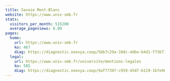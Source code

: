 ```yaml
---
title: Savoie Mont-Blanc
website: https://www.univ-smb.fr
stats:
  visitors_per_month: 515200
  average_pageviews: 6.09
pages:
  home: 
    url: https://www.univ-smb.fr
    ko: 467
    diag: https://diagnostic.noesya.coop/5bb7c29a-10dc-4dbe-b4d1-f736774ec7d7
  legal: 
    url: https://www.univ-smb.fr/universite/mentions-legales
    ko: 585
    diag: https://diagnostic.noesya.coop/9af77397-c959-45d7-b119-1bfe964416b7
---
```

